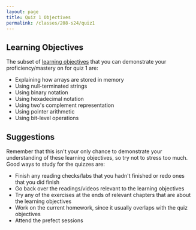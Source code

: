 ```yaml
---
layout: page
title: Quiz 1 Objectives
permalink: /classes/208-s24/quiz1
---
```


## Learning Objectives

The subset of [learning objectives](quizzes-overview) that you can demonstrate your proficiency/mastery on for quiz 1 are:

* Explaining how arrays are stored in memory
* Using null-terminated strings
* Using binary notation
* Using hexadecimal notation
* Using two's complement representation
* Using pointer arithmetic
* Using bit-level operations

## Suggestions
Remember that this isn't your only chance to demonstrate your understanding of these learning objectives, so try not to stress too much.
Good ways to study for the quizzes are:
* Finish any reading checks/labs that you hadn't finished or redo ones that you did finish
* Go back over the readings/videos relevant to the learning objectives
* Try any of the exercises at the ends of relevant chapters that are about the learning objectives
* Work on the current homework, since it usually overlaps with the quiz objectives
* Attend the prefect sessions